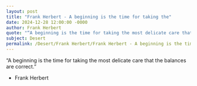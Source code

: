 ```yaml
---
layout: post
title: "Frank Herbert - A beginning is the time for taking the"
date: 2024-12-28 12:00:00 -0000
author: Frank Herbert
quote: "“A beginning is the time for taking the most delicate care that the balances are correct.”"
subject: Desert
permalink: /Desert/Frank Herbert/Frank Herbert - A beginning is the time for taking the
---
```


“A beginning is the time for taking the most delicate care that the balances are correct.”

- Frank Herbert
